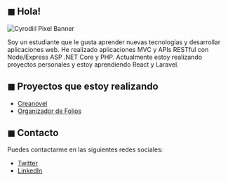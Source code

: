 ## ◼ Hola!

![Cyrodiil Pixel Banner](https://coverfiles.alphacoders.com/984/98460.png "Cyrodiil Pixel Banner")

Soy un estudiante que le gusta aprender nuevas tecnologías y desarrollar aplicaciones web. 
He realizado aplicaciones MVC y APIs RESTful con Node/Express ASP .NET Core y PHP.
Actualmente estoy realizando proyectos personales y estoy aprendiendo React y Laravel. 

## ◼ Proyectos que estoy realizando
* [Creanovel](https://www.github.com/restartdap/creanovel)
* [Organizador de Folios](https://www.github.com/restartdap/organizador-folios)

## ◼ Contacto
Puedes contactarme en las siguientes redes sociales:
* [Twitter](https://www.twitter.com/restartdap)
* [LinkedIn](https://www.linkedin.com/in/rafael-estrada/)
